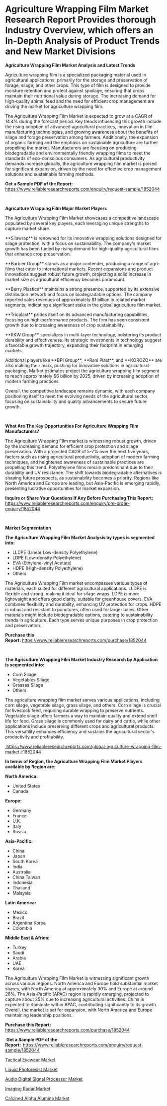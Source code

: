 <p><h1>Agriculture Wrapping Film Market Research Report Provides thorough Industry Overview, which offers an In-Depth Analysis of Product Trends and New Market Divisions</h1></p><p><strong>Agriculture Wrapping Film Market Analysis and Latest Trends</strong></p>
<p><p>Agriculture wrapping film is a specialized packaging material used in agricultural applications, primarily for the storage and preservation of forage, silage, and other crops. This type of film is designed to provide moisture retention and protect against spoilage, ensuring that crops maintain their nutritional value during storage. The increasing demand for high-quality animal feed and the need for efficient crop management are driving the market for agriculture wrapping film.</p><p>The Agriculture Wrapping Film Market is expected to grow at a CAGR of 14.4% during the forecast period. Key trends influencing this growth include the rising adoption of advanced agricultural practices, innovation in film manufacturing technologies, and growing awareness about the benefits of silage and forage preservation among farmers. Additionally, the expansion of organic farming and the emphasis on sustainable agriculture are further propelling the market. Manufacturers are focusing on producing biodegradable and environmentally friendly wrapping films to meet the standards of eco-conscious consumers. As agricultural productivity demands increase globally, the agriculture wrapping film market is poised for significant expansion, driven by the need for effective crop management solutions and sustainable farming methods.</p></p>
<p><strong>Get a Sample PDF of the Report:&nbsp;</strong> <a href="https://www.reliableresearchreports.com/enquiry/request-sample/1852044?utm_campaign=1635&utm_medium=2&utm_source=Github&utm_content=ia&utm_term=18102024&utm_id=agriculture-wrapping-film">https://www.reliableresearchreports.com/enquiry/request-sample/1852044</a></p>
<p>&nbsp;</p>
<p><strong>Agriculture Wrapping Film Major Market Players</strong></p>
<p><p>The Agriculture Wrapping Film Market showcases a competitive landscape populated by several key players, each leveraging unique strengths to capture market share. </p><p>**Silawrap** is renowned for its innovative wrapping solutions designed for silage protection, with a focus on sustainability. The company's market growth has been fueled by rising demand for high-quality agricultural films that enhance crop preservation. </p><p>**Barbier Group** stands as a major contender, producing a range of agri-films that cater to international markets. Recent expansions and product innovations suggest robust future growth, projecting a solid increase in market size as agricultural efficiency becomes paramount.</p><p>**Berry Plastics** maintains a strong presence, supported by its extensive distribution network and focus on biodegradable options. The company reported sales revenues of approximately $1 billion in related market segments, indicating a significant stake in the global agriculture film market.</p><p>**Trioplast** prides itself on its advanced manufacturing capabilities, focusing on high-performance products. The firm has seen consistent growth due to increasing awareness of crop sustainability.</p><p>**RKW Group** specializes in multi-layer technology, bolstering its product durability and effectiveness. Its strategic investments in technology suggest a favorable growth trajectory, expanding their footprint in emerging markets. </p><p>Additional players like **BPI Group**, **Rani Plast**, and **KOROZO** are also making their mark, pushing for innovative solutions in agricultural packaging. Market estimates project the agriculture wrapping film segment to reach approximately $6 billion by 2025, driven by increasing adoption of modern farming practices.</p><p>Overall, the competitive landscape remains dynamic, with each company positioning itself to meet the evolving needs of the agricultural sector, focusing on sustainability and quality advancements to secure future growth.</p></p>
<p>&nbsp;</p>
<p><strong>What Are The Key Opportunities For Agriculture Wrapping Film Manufacturers?</strong></p>
<p><p>The Agriculture Wrapping Film market is witnessing robust growth, driven by the increasing demand for efficient crop protection and silage preservation. With a projected CAGR of 5-7% over the next five years, factors such as rising agricultural productivity, adoption of modern farming techniques, and heightened awareness of sustainable practices are propelling this trend. Polyethylene films remain predominant due to their durability and UV resistance. The shift towards biodegradable alternatives is shaping future prospects, as sustainability becomes a priority. Regions like North America and Europe are leading, but Asia-Pacific is emerging rapidly, presenting lucrative opportunities for market expansion.</p></p>
<p><strong>Inquire or Share Your Questions If Any Before Purchasing This Report:</strong> <a href="https://www.reliableresearchreports.com/enquiry/pre-order-enquiry/1852044?utm_campaign=1635&utm_medium=2&utm_source=Github&utm_content=ia&utm_term=18102024&utm_id=agriculture-wrapping-film">https://www.reliableresearchreports.com/enquiry/pre-order-enquiry/1852044</a></p>
<p>&nbsp;</p>
<p><strong>Market Segmentation</strong></p>
<p><strong>The Agriculture Wrapping Film Market Analysis by types is segmented into:</strong></p>
<p><ul><li>LLDPE (Linear Low-density Polyethylene)</li><li>LDPE (Low-density Polyethylene)</li><li>EVA (Ethylene-vinyl Acetate)</li><li>HDPE (High-density Polyethylene)</li><li>Others</li></ul></p>
<p><p>The Agriculture Wrapping Film market encompasses various types of materials, each suited for different agricultural applications. LLDPE is flexible and strong, making it ideal for silage wraps. LDPE is more lightweight and offers good clarity, suitable for greenhouse covers. EVA combines flexibility and durability, enhancing UV protection for crops. HDPE is robust and resistant to punctures, often used for larger bales. Other materials might include biodegradable options, catering to sustainability trends in agriculture. Each type serves unique purposes in crop protection and preservation.</p></p>
<p><strong>Purchase this Report:&nbsp;</strong><a href="https://www.reliableresearchreports.com/purchase/1852044?utm_campaign=1635&utm_medium=2&utm_source=Github&utm_content=ia&utm_term=18102024&utm_id=agriculture-wrapping-film">https://www.reliableresearchreports.com/purchase/1852044</a></p>
<p>&nbsp;</p>
<p><strong>The Agriculture Wrapping Film Market Industry Research by Application is segmented into:</strong></p>
<p><ul><li>Corn Silage</li><li>Vegetables Silage</li><li>Grasses Silage</li><li>Others</li></ul></p>
<p><p>The agriculture wrapping film market serves various applications, including corn silage, vegetable silage, grass silage, and others. Corn silage is crucial for livestock feed, requiring durable wrapping to preserve nutrients. Vegetable silage offers farmers a way to maintain quality and extend shelf life for feed. Grass silage is commonly used for dairy and cattle, while other applications include preserving different crops and agricultural products. This versatility enhances efficiency and sustains the agricultural sector's productivity and profitability.</p></p>
<p><a href="https://www.reliableresearchreports.com/global-agriculture-wrapping-film-market-r1852044?utm_campaign=1635&utm_medium=2&utm_source=Github&utm_content=ia&utm_term=18102024&utm_id=agriculture-wrapping-film">&nbsp;https://www.reliableresearchreports.com/global-agriculture-wrapping-film-market-r1852044</a></p>
<p><strong>In terms of Region, the Agriculture Wrapping Film Market Players available by Region are:</strong></p>
<p>
    <p> <strong> North America: </strong>
        <ul>
            <li>United States</li>
            <li>Canada</li>
        </ul>
        </p> 
    <p> <strong> Europe: </strong>
        <ul>
            <li>Germany</li>
            <li>France</li>
            <li>U.K.</li>
            <li>Italy</li>
            <li>Russia</li>
        </ul>
        </p> 
    <p> <strong> Asia-Pacific: </strong>
        <ul>
            <li>China</li>
            <li>Japan</li>
            <li>South Korea</li>
            <li>India</li>
            <li>Australia</li>
            <li>China Taiwan</li>
            <li>Indonesia</li>
            <li>Thailand</li>
            <li>Malaysia</li>
        </ul>
        </p> 
    <p> <strong> Latin America: </strong>
        <ul>
            <li>Mexico</li>
            <li>Brazil</li>
            <li>Argentina Korea</li>
            <li>Colombia</li>
        </ul>
        </p> 
    <p> <strong> Middle East & Africa: </strong>
        <ul>
            <li>Turkey</li>
            <li>Saudi</li>
            <li>Arabia</li>
            <li>UAE</li>
            <li>Korea</li>
        </ul>
    </p>
    </p>
<p><p>The Agriculture Wrapping Film Market is witnessing significant growth across various regions. North America and Europe hold substantial market shares, with North America at approximately 30% and Europe at around 28%. The Asia-Pacific (APAC) region is rapidly emerging, projected to capture about 25% due to increasing agricultural activities. China is expected to dominate within APAC, contributing significantly to its growth. Overall, the market is set for expansion, with North America and Europe maintaining leadership positions.</p></p>
<p><strong>Purchase this Report: </strong><a href="https://www.reliableresearchreports.com/purchase/1852044?utm_campaign=1635&utm_medium=2&utm_source=Github&utm_content=ia&utm_term=18102024&utm_id=agriculture-wrapping-film">https://www.reliableresearchreports.com/purchase/1852044</a></p>
<p>&nbsp;<strong>Get a Sample PDF of the Report:&nbsp;&nbsp;</strong><a href="https://www.reliableresearchreports.com/enquiry/request-sample/1852044?utm_campaign=1635&utm_medium=2&utm_source=Github&utm_content=ia&utm_term=18102024&utm_id=agriculture-wrapping-film">https://www.reliableresearchreports.com/enquiry/request-sample/1852044</a></p>
<p><strong></strong></p>
<p><p><a href="https://www.linkedin.com/pulse/global-tactical-eyewear-nexus-sector-confluences-regional-dk2oe?utm_campaign=1635&utm_medium=2&utm_source=Github&utm_content=ia&utm_term=18102024&utm_id=agriculture-wrapping-film">Tactical Eyewear Market</a></p><p><a href="https://www.linkedin.com/pulse/exploring-liquid-photoresist-market-strategic-insights-growth-lxbvf?utm_campaign=1635&utm_medium=2&utm_source=Github&utm_content=ia&utm_term=18102024&utm_id=agriculture-wrapping-film">Liquid Photoresist Market</a></p><p><a href="https://www.linkedin.com/pulse/audio-digital-signal-processor-market-velocity-81-cagr-trajectory-q6isf?utm_campaign=1635&utm_medium=2&utm_source=Github&utm_content=ia&utm_term=18102024&utm_id=agriculture-wrapping-film">Audio Digital Signal Processor Market</a></p><p><a href="https://www.linkedin.com/pulse/pioneering-growth-analyzing-global-imaging-radar-market-dynamics-gs1jf?utm_campaign=1635&utm_medium=2&utm_source=Github&utm_content=ia&utm_term=18102024&utm_id=agriculture-wrapping-film">Imaging Radar Market</a></p><p><a href="https://www.linkedin.com/pulse/calcined-alpha-alumina-market-essentials-key-players-vfqje?utm_campaign=1635&utm_medium=2&utm_source=Github&utm_content=ia&utm_term=18102024&utm_id=agriculture-wrapping-film">Calcined Alpha Alumina Market</a></p></p>